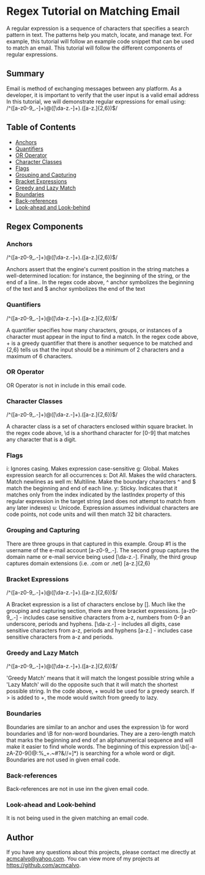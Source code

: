 # Regex Tutorial on Matching Email

A regular expression is a sequence of characters that specifies a search pattern in text. The patterns help you match, locate, and manage text. For example, this tutorial will follow an example code snippet that can be used to match an email. This tutorial will follow the different components of regular expressions.

## Summary

Email is method of exchanging messages between any platform. As a developer, it is important to verify that the user input is a valid email address In this tutorial, we will demonstrate regular expressions for email using: 
/^([a-z0-9_\.-]+)@([\da-z\.-]+)\.([a-z\.]{2,6})$/

## Table of Contents

- [Anchors](#anchors)
- [Quantifiers](#quantifiers)
- [OR Operator](#or-operator)
- [Character Classes](#character-classes)
- [Flags](#flags)
- [Grouping and Capturing](#grouping-and-capturing)
- [Bracket Expressions](#bracket-expressions)
- [Greedy and Lazy Match](#greedy-and-lazy-match)
- [Boundaries](#boundaries)
- [Back-references](#back-references)
- [Look-ahead and Look-behind](#look-ahead-and-look-behind)


## Regex Components

### Anchors
/^([a-z0-9_\.-]+)@([\da-z\.-]+)\.([a-z\.]{2,6})$/

Anchors assert that the engine's current position in the string matches a well-determined location: for instance, the beginning of the string, or the end of a line.. In the regex code above, ^ anchor symbolizes the beginning of the text and $ anchor symbolizes the end of the text

### Quantifiers

/^([a-z0-9_\.-]+)@([\da-z\.-]+)\.([a-z\.]{2,6})$/

A quantifier specifies how many characters, groups, or instances of a character must appear in the input to find a match. In the regex code above, + is a greedy quantifier that there is another sequence to be matched and {2,6} tells us that the input should be a minimum of 2 characters and a maximum of 6 characters.

### OR Operator

OR Operator is not in include in this email code.


### Character Classes

/^([a-z0-9_\.-]+)@([\da-z\.-]+)\.([a-z\.]{2,6})$/

A character class is a set of characters enclosed within square bracket. In the regex code above, \d is a shorthand character for [0-9] that matches any character that is a digit.

### Flags

i: Ignores casing. Makes expression case-sensitive
g: Global. Makes expression search for all occurrences
s: Dot All. Makes the wild characters. Match newlines as well
m: Multiline. Make the boundary characters ^ and $ match the beginning and end of each line.
y: Sticky. Indicates that it matches only from the index indicated by the lastIndex property of this regular expression in the target string (and does not attempt to match from any later indexes)
u: Unicode. Expression assumes individual characters are code points, not code units and will then match 32 bit characters.

### Grouping and Capturing
There are three groups in that captured in this example. Group #1 is the username of the e-mail account [a-z0-9_\.-]. The second group captures the domain name or e-mail service being used [\da-z\.-]. Finally, the third group captures domain extensions (i.e. .com or .net) [a-z\.]{2,6}

### Bracket Expressions

/^([a-z0-9_\.-]+)@([\da-z\.-]+)\.([a-z\.]{2,6})$/

A Bracket expression is a list of characters enclose by []. Much like the grouping and capturing section, there are three bracket expressions.
[a-z0-9_\.-] - includes case sensitive characters from a-z, numbers from 0-9 an underscore, periods and hyphens.
[\da-z\.-] - includes all digits, case sensitive characters from a-z, periods and hyphens
[a-z\.] - includes case sensitive characters from a-z and periods.

### Greedy and Lazy Match

/^([a-z0-9_\.-]+)@([\da-z\.-]+)\.([a-z\.]{2,6})$/

'Greedy Match' means that it will match the longest possible string while a 'Lazy Match' will do the opposite such that it will match the shortest possible string. In the code above, + would be used for a greedy search. If > is added to +, the mode would switch from greedy to lazy.

### Boundaries

Boundaries are similar to an anchor and uses the expression \b for word boundaries and \B for non-word boundaries. They are a zero-length match that marks the beginning and end of an alphanumerical sequence and will make it easier to find whole words. The beginning of this expression \b([-a-zA-Z0-9()@:%_\+.~#?&//=]*) is searching for a whole word or digit.
Boundaries are not used in given email code.

### Back-references

Back-references are not in use inn the given email code.

### Look-ahead and Look-behind

It is not being used in the given matching an email code.

## Author

  If you have any questions about this projects, please contact me directly at acmcalvo@yahoo.com. 
  You can view more of my projects at https://github.com/acmcalvo. 